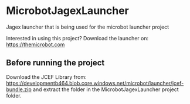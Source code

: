 # MicrobotJagexLauncher


Jagex launcher that is being used for the microbot launcher project

Interested in using this project? Download the launcher on: https://themicrobot.com

## Before running the project

Download the JCEF Library from: https://developmentb464.blob.core.windows.net/microbot/launcher/jcef-bundle.zip and extract the folder in the MicrobotJagexLauncher project folder.

